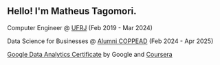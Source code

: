 ## Hello! I'm Matheus Tagomori.

Computer Engineer @ [UFRJ](https://poli.ufrj.br) (Feb 2019 - Mar 2024)

Data Science for Businesses @ [Alumni COPPEAD](https://alumnicoppead.com.br) (Feb 2024 - Apr 2025)

[Google Data Analytics Certificate](https://www.credly.com/badges/46582dfd-9235-4179-b38b-bbee2304a277) by Google and [Coursera](https://www.coursera.org)

<!--
**mstagomori/mstagomori** is a ✨ _special_ ✨ repository because its `README.md` (this file) appears on your GitHub profile.

Here are some ideas to get you started:

- 🔭 I’m currently working on ...
- 🌱 I’m currently learning ...
- 👯 I’m looking to collaborate on ...
- 🤔 I’m looking for help with ...
- 💬 Ask me about ...
- 📫 How to reach me: ...
- 😄 Pronouns: ...
- ⚡ Fun fact: ...
-->
